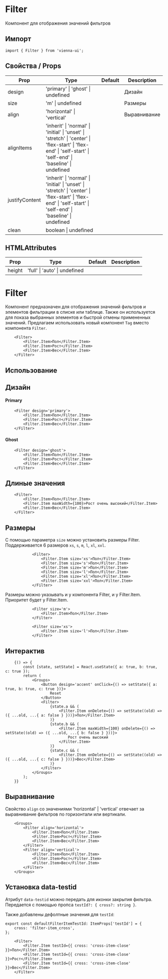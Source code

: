 # Filter

Компонент для отображения значений фильтров

## Импорт

```
import { Filter } from 'vienna-ui';
```

## Свойства / Props

| Prop   | Type                              | Default      | Description   |
| ------ | --------------------------------- | ------------ | ------------- |
| design | 'primary' \| 'ghost' \| undefined |   | Дизайн        |
| size   | 'm' \| undefined                  |          | Размеры       |
| align  | 'horizontal' \| 'vertical'        |  | Выравнивание |
| alignItems  | 'inherit' \| 'normal' \| 'initial' \| 'unset' \| 'stretch' \| 'center' \| 'flex-start' \| 'flex-end' \| 'self-start' \| 'self-end' \| 'baseline' \| undefined |
| justifyContent  | 'inherit' \| 'normal' \| 'initial' \| 'unset' \| 'stretch' \| 'center' \| 'flex-start' \| 'flex-end' \| 'self-start' \| 'self-end' \| 'baseline' \| undefined|
| clean  | boolean \| undefined |


## HTMLAttributes

| Prop | Type | Default | Description |
| --- | --- | --- | --- |
| height | 'full' \| 'auto' \| undefined |


# Filter

Компонент предназначен для отображения значений фильтров и элементов фильтрации в списке или таблице. Также он используется для показа выбранных элементов и быстрой отмены примененных значений. Предлагаем использовать новый компонент `Tag` вместо компонента `Filter`.



```
    <Filter>
        <Filter.Item>Пол</Filter.Item>
        <Filter.Item>Рост</Filter.Item>
        <Filter.Item>Вес</Filter.Item>
    </Filter>
```

## Использование

## Дизайн

#### Primary

```
    <Filter design='primary'>
        <Filter.Item>Пол</Filter.Item>
        <Filter.Item>Рост</Filter.Item>
        <Filter.Item>Вес</Filter.Item>
    </Filter>
```

#### Ghost

```
    <Filter design='ghost'>
        <Filter.Item>Пол</Filter.Item>
        <Filter.Item>Рост</Filter.Item>
        <Filter.Item>Вес</Filter.Item>
    </Filter>
```

## Длиные значения

```
    <Filter>
        <Filter.Item>Пол</Filter.Item>
        <Filter.Item maxWidth={100}>Рост очень высокий</Filter.Item>
        <Filter.Item>Вес</Filter.Item>
    </Filter>
```

## Размеры

С помощью параметра `size` можно установить размеры Filter. Поддерживается 6 размеров `xs`, `s`, `m`, `l`, `xl`, `xxl`.

```
            <Filter>
                <Filter.Item size='xs'>Пол</Filter.Item>
                <Filter.Item size='s'>Пол</Filter.Item>
                <Filter.Item size='m'>Пол</Filter.Item>
                <Filter.Item size='l'>Пол</Filter.Item>
                <Filter.Item size='xl'>Пол</Filter.Item>
                <Filter.Item size='xxl'>Пол</Filter.Item>
            </Filter>
```

Размеры можно указывать и у компонента Filter, и у Filter.Item. Приоритет будет у Filter.Item.

```
            <Filter size='m'>
                <Filter.Item>Пол</Filter.Item>
            </Filter>
```

```
            <Filter size='xs'>
                <Filter.Item size='l'>Пол</Filter.Item>
            </Filter>
```

## Интерактив

```
    {() => {
        const [state, setState] = React.useState({ a: true, b: true, c: true });
        return (
            <Groups>
                <Button design='accent' onClick={() => setState({ a: true, b: true, c: true })}>
                    Reset
                </Button>
                <Filter>
                    {state.a && (
                        <Filter.Item onDelete={() => setState((old) => ({ ...old, ...{ a: false } }))}>Пол</Filter.Item>
                    )}
                    {state.b && (
                        <Filter.Item maxWidth={100} onDelete={() => setState((old) => ({ ...old, ...{ b: false } }))}>
                            Рост очень высокий
                        </Filter.Item>
                    )}
                    {state.c && (
                        <Filter.Item onDelete={() => setState((old) => ({ ...old, ...{ c: false } }))}>Вес</Filter.Item>
                    )}
                </Filter>
            </Groups>
        );
    }}
```

## Выравнивание

Свойство `align` со значениями 'horizontal' | 'vertical' отвечает за выравнивание фильтров по горизонтали или вертикали.

```
    <Groups>
        <Filter align='horizontal'>
            <Filter.Item>Пол</Filter.Item>
            <Filter.Item>Рост</Filter.Item>
            <Filter.Item>Вес</Filter.Item>
        </Filter>
        <Filter align='vertical'>
            <Filter.Item>Пол</Filter.Item>
            <Filter.Item>Рост</Filter.Item>
            <Filter.Item>Вес</Filter.Item>
        </Filter>
    </Groups>
```

## Установка data-testid

Атрибут `data-testid` можно передать для иконки закрытия фильтра. Передается с помощью пропса `testId?: { cross?: string }`.

Также добавлены дефолтные значения для `testId`:

```
export const defaultFilterItemTestId: ItemProps['testId'] = {
    cross: 'filter-item_cross',
};
```

```
    <Filter>
        <Filter.Item testId={{ cross: 'cross-item-close' }}>Пол</Filter.Item>
        <Filter.Item testId={{ cross: 'cross-item-close' }}>Рост</Filter.Item>
        <Filter.Item testId={{ cross: 'cross-item-close' }}>Вес</Filter.Item>
    </Filter>
```